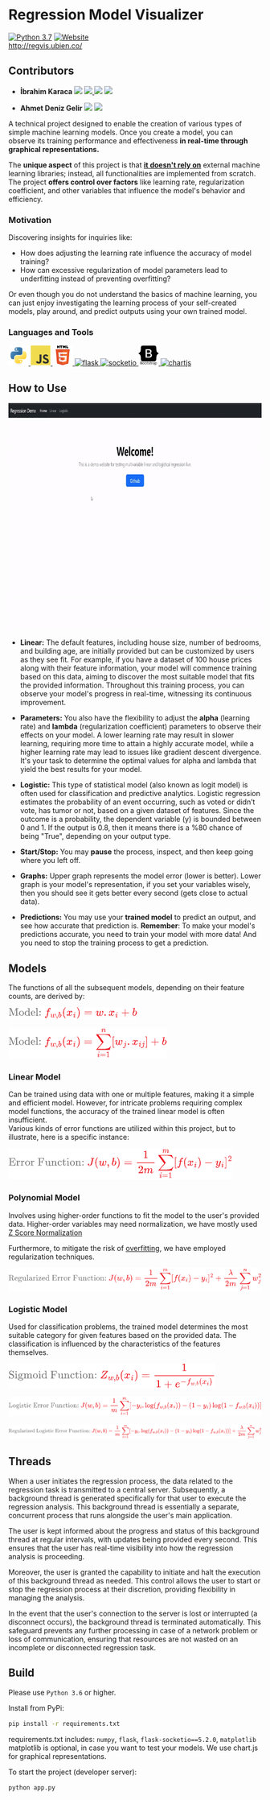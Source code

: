 # Regression Model Visualizer
[![Python 3.7](https://img.shields.io/badge/python-3.7-blue.svg)](https://www.python.org/downloads/release/python-370/) [![Website](https://img.shields.io/website-up-down-green-red/http/shields.io.svg)](http://regvis.ubien.co/)  
http://regvis.ubien.co/
## **Contributors**
- **İbrahim Karaca**
  <img src="https://raw.githubusercontent.com/ultralytics/assets/main/social/logo-transparent.png" width="2.5%"/>
      <a href="https://github.com/karaca-i">
          <img
            src="https://media.roboflow.com/notebooks/template/icons/purple/github.png?ik-sdk-version=javascript-1.4.3&updatedAt=1672949633691"
            width="2.5%"
          />
      </a>
  <img src="https://raw.githubusercontent.com/ultralytics/assets/main/social/logo-transparent.png" width="2.5%"/>
      <a href="https://www.linkedin.com/in/karaca-ibrahim/">
          <img
            src="https://media.roboflow.com/notebooks/template/icons/purple/linkedin.png?ik-sdk-version=javascript-1.4.3&updatedAt=1672949633691"
            width="2.5%"
          />
      </a>   
      
- **Ahmet Deniz Gelir**
  <img src="https://raw.githubusercontent.com/ultralytics/assets/main/social/logo-transparent.png" width="2.5%"/>
      <a href="https://github.com/adenizgelir0">
          <img
            src="https://media.roboflow.com/notebooks/template/icons/purple/github.png?ik-sdk-version=javascript-1.4.3&updatedAt=1672949633691"
            width="2.5%"
          />
      </a>  

A technical project designed to enable the creation of various types of simple machine learning models.
Once you create a model, you can observe its training performance and effectiveness **in real-time through graphical 
representations.**

The **unique aspect** of this project 
is that <ins>**it doesn't rely on**</ins> external machine learning libraries; instead, all functionalities are implemented from scratch. 
The project **offers control over factors** like learning rate, regularization coefficient, and other 
variables that influence the model's behavior and efficiency.

<h3 align="left">Motivation</h3>  
Discovering insights for inquiries like:  

- How does adjusting the learning rate influence the accuracy of model training?
- How can excessive regularization of model parameters lead to underfitting instead of preventing overfitting?

Or even though you do not understand the basics of machine learning, you can just enjoy investigating the learning process of your self-created models, play around, and predict outputs using your own trained model.

<h3 align="left">Languages and Tools</h3>
<p align="left"> <a href="https://www.python.org" target="_blank" rel="noreferrer"> <img src="https://raw.githubusercontent.com/devicons/devicon/master/icons/python/python-original.svg" alt="python" width="40" height="40"/> </a> <a href="https://developer.mozilla.org/en-US/docs/Web/JavaScript" target="_blank" rel="noreferrer"> <img src="https://raw.githubusercontent.com/devicons/devicon/master/icons/javascript/javascript-original.svg" alt="javascript" width="40" height="40"/> </a> <a href="https://www.w3.org/html/" target="_blank" rel="noreferrer"> <img src="https://raw.githubusercontent.com/devicons/devicon/master/icons/html5/html5-original-wordmark.svg" alt="html5" width="40" height="40"/> </a>  <a href="https://flask.palletsprojects.com/" target="_blank" rel="noreferrer"> <img src="https://www.vectorlogo.zone/logos/pocoo_flask/pocoo_flask-icon.svg" alt="flask" width="40" height="40"/> </a> <a href="https://socket.io/" target="_blank" rel="noreferrer"> <img src="https://www.vectorlogo.zone/logos/socketio/socketio-icon.svg" alt="socketio" width="40" height="40"/> </a> <a href="https://getbootstrap.com" target="_blank" rel="noreferrer"> <img src="https://raw.githubusercontent.com/devicons/devicon/master/icons/bootstrap/bootstrap-plain-wordmark.svg" alt="bootstrap" width="40" height="40"/> </a> <a href="https://www.chartjs.org" target="_blank" rel="noreferrer"> <img src="https://www.chartjs.org/media/logo-title.svg" alt="chartjs" width="40" height="40"/> </a> </p> 

## How to Use 
<p align="center"> <img src="https://github.com/karaca-i/RegressionModel/blob/main/demoresvig.gif" alt="demoGif" width="800" height="450"> </p>  

- **Linear:** The default features, including house size, number of bedrooms, and building age, are initially provided but can be customized by users as they see fit. For example, if you have a dataset of 100 house prices along with their feature information, your model will commence training based on this data, aiming to discover the most suitable model that fits the provided information. Throughout this training process, you can observe your model's progress in real-time, witnessing its continuous improvement.

- **Parameters:** You also have the flexibility to adjust the **alpha** (learning rate) and **lambda** (regularization coefficient) parameters to observe their effects on your model. A lower learning rate may result in slower learning, requiring more time to attain a highly accurate model, while a higher learning rate may lead to issues like gradient descent divergence. It's your task to determine the optimal values for alpha and lambda that yield the best results for your model.  

- **Logistic:** This type of statistical model (also known as logit model) is often used for classification and predictive analytics. Logistic regression estimates the probability of an event occurring, such as voted or didn’t vote, has tumor or not, based on a given dataset of features. Since the outcome is a probability, the dependent variable (y) is bounded between 0 and 1. If the output is 0.8, then it means there is a %80 chance of being "True", depending on your output type.

- **Start/Stop:** You may **pause** the process, inspect, and then keep going where you left off.

- **Graphs:** Upper graph represents the model error (lower is better). Lower graph is your model's representation, if you set your variables wisely, then you should see it gets better every second (gets close to actual data).

- **Predictions:** You may use your **trained model** to predict an output, and see how accurate that prediction is.
  **Remember**: To make your model's predictions accurate, you need to train your model with more data! And you need to stop the training process to get a prediction.

## Models
The functions of all the subsequent models, depending on their feature counts, are derived by:

![single](https://github.com/karaca-i/RegressionModel/blob/main/images/singlemodel.png)

![multi](https://github.com/karaca-i/RegressionModel/blob/main/images/multimodel.png)

### Linear Model
Can be trained using data with one or multiple features, making it a simple and efficient model. However, for intricate problems requiring complex model functions, the accuracy of the trained linear model is often insufficient.  
Various kinds of error functions are utilized within this project, but to illustrate, here is a specific instance:

![error](https://github.com/karaca-i/RegressionModel/blob/main/images/costfunc.png)

### Polynomial Model 
Involves using higher-order functions to fit the model to the user's provided data.
Higher-order variables may need normalization, we have mostly used [Z Score Normalization](https://en.wikipedia.org/wiki/Standard_score)

Furthermore, to mitigate the risk of [overfitting](https://en.wikipedia.org/wiki/Overfitting), we have employed regularization techniques.

![regerror](https://github.com/karaca-i/RegressionModel/blob/main/images/regerror.png)
### Logistic Model 
Used for classification problems, the trained model determines the most suitable category for given features based on the provided data. The classification is influenced by the characteristics of the features themselves.

![sigmoid](https://github.com/karaca-i/RegressionModel/blob/main/images/sigmoid.png)

![logerr](https://github.com/karaca-i/RegressionModel/blob/main/images/logerr.png)

![logregerr](https://github.com/karaca-i/RegressionModel/blob/main/images/logregerr.png)

## Threads
When a user initiates the regression process, the data related to the regression task is transmitted to a central server. Subsequently, a background thread is generated specifically for that user to execute the regression analysis. This background thread is essentially a separate, concurrent process that runs alongside the user's main application.  

The user is kept informed about the progress and status of this background thread at regular intervals, with updates being provided every second. This ensures that the user has real-time visibility into how the regression analysis is proceeding.  

Moreover, the user is granted the capability to initiate and halt the execution of this background thread as needed. This control allows the user to start or stop the regression process at their discretion, providing flexibility in managing the analysis. 

In the event that the user's connection to the server is lost or interrupted (a disconnect occurs), the background thread is terminated automatically. This safeguard prevents any further processing in case of a network problem or loss of communication, ensuring that resources are not wasted on an incomplete or disconnected regression task.  

## Build
Please use `Python 3.6` or higher.  

Install from PyPi:
```bash
pip install -r requirements.txt
```

requirements.txt includes: `numpy`, `flask`, `flask-socketio==5.2.0`, `matplotlib`  
matplotlib is optional, in case you want to test your models. We use chart.js for graphical representations.  

To start the project (developer server):
```bash
python app.py
```
